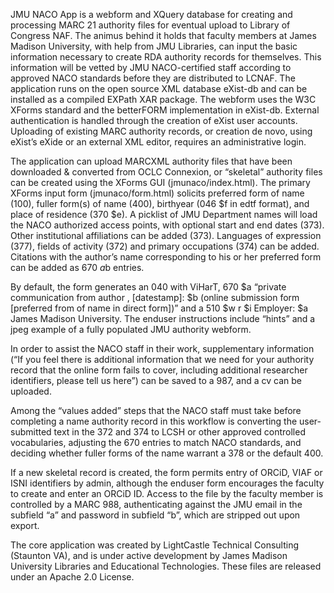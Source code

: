JMU NACO App is a webform and XQuery database for creating and processing MARC 21 authority files for eventual upload to Library of Congress NAF.  The animus behind it holds that faculty members at James Madison University, with help from JMU Libraries, can input the basic information necessary to create RDA authority records for themselves.  This information will be vetted by JMU NACO-certified staff according to approved NACO standards before they are distributed to LCNAF.  The application runs on the open source XML database eXist-db and can be installed as a compiled EXPath XAR package.  The webform uses the W3C XForms standard and the betterFORM implementation in eXist-db.  External authentication is handled through the creation of eXist user accounts.  Uploading of existing MARC authority records, or creation de novo, using eXist’s eXide or an external XML editor, requires an administrative login.

The application can upload MARCXML authority files that have been downloaded & converted from OCLC Connexion, or “skeletal” authority files can be created using the XForms GUI (jmunaco/index.html).  The primary XForms input form (jmunaco/form.html) solicits preferred form of name (100), fuller form(s) of name (400), birthyear (046 $f in edtf format), and place of residence (370 $e).  A picklist of JMU Department names will load the NACO authorized access points, with optional start and end dates (373).  Other institutional affiliations can be added (373).  Languages of expression (377), fields of activity (372) and primary occupations (374) can be added.  Citations with the author’s name corresponding to his or her preferred form can be added as 670 $a$b entries.

By default, the form generates an 040 with ViHarT, 670 $a “private communication from author , [datestamp]: $b (online submission form [preferred from of name in direct form])” and a 510 $w r $i Employer: $a James Madison University.  The enduser instructions include “hints” and a jpeg example of a fully populated JMU authority webform. 

In order to assist the NACO staff in their work, supplementary information (“If you feel there is additional information that we need for your authority record that the online form fails to cover, including additional researcher identifiers, please tell us here”) can be saved to a 987, and a cv can be uploaded.

Among the “values added” steps that the NACO staff must take before completing a name authority record in this workflow is converting the user-submitted text in the 372 and 374 to LCSH or other approved controlled vocabularies, adjusting the 670 entries to match NACO standards, and deciding whether fuller forms of the name warrant a 378 or the default 400.

If a new skeletal record is created, the form permits entry of ORCiD, VIAF or ISNI identifiers by admin, although the enduser form encourages the faculty to create and enter an ORCiD ID.  Access to the file by the faculty member is controlled by a MARC 988, authenticating against the JMU email in the subfield “a” and password in subfield “b”, which are stripped out upon export.

The core application was created by LightCastle Technical Consulting (Staunton VA), and is under active development by James Madison University Libraries and Educational Technologies.  These files are released under an Apache 2.0 License.  
